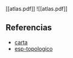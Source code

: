 [[atlas.pdf]]
![[atlas.pdf]]

## Referencias
- [carta](./carta.md)
- [esp-topologico](./esp-topologico.md)
